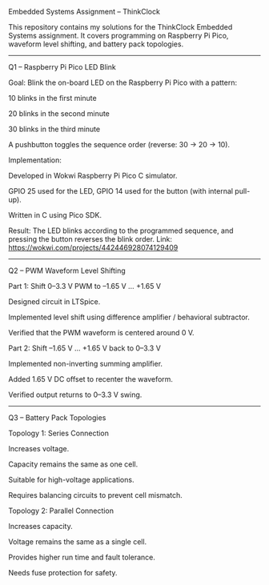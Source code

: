 Embedded Systems Assignment – ThinkClock

This repository contains my solutions for the ThinkClock Embedded Systems assignment.
It covers programming on Raspberry Pi Pico, waveform level shifting, and battery pack topologies.
__________________________________________________________________________________________________
Q1 – Raspberry Pi Pico LED Blink

Goal: Blink the on-board LED on the Raspberry Pi Pico with a pattern:

10 blinks in the first minute

20 blinks in the second minute

30 blinks in the third minute

A pushbutton toggles the sequence order (reverse: 30 → 20 → 10).

Implementation:

Developed in Wokwi Raspberry Pi Pico C simulator.

GPIO 25 used for the LED, GPIO 14 used for the button (with internal pull-up).

Written in C using Pico SDK.

Result:
The LED blinks according to the programmed sequence, and pressing the button reverses the blink order.
Link: https://wokwi.com/projects/442446928074129409
________________________________________________________________________________________________________
Q2 – PWM Waveform Level Shifting

Part 1: Shift 0–3.3 V PWM to –1.65 V … +1.65 V

Designed circuit in LTSpice.

Implemented level shift using difference amplifier / behavioral subtractor.

Verified that the PWM waveform is centered around 0 V.

Part 2: Shift –1.65 V … +1.65 V back to 0–3.3 V

Implemented non-inverting summing amplifier.

Added 1.65 V DC offset to recenter the waveform.

Verified output returns to 0–3.3 V swing.
_________________________________________________________________________________________________
Q3 – Battery Pack Topologies

Topology 1: Series Connection

Increases voltage.

Capacity remains the same as one cell.

Suitable for high-voltage applications.

Requires balancing circuits to prevent cell mismatch.

Topology 2: Parallel Connection

Increases capacity.

Voltage remains the same as a single cell.

Provides higher run time and fault tolerance.

Needs fuse protection for safety.
